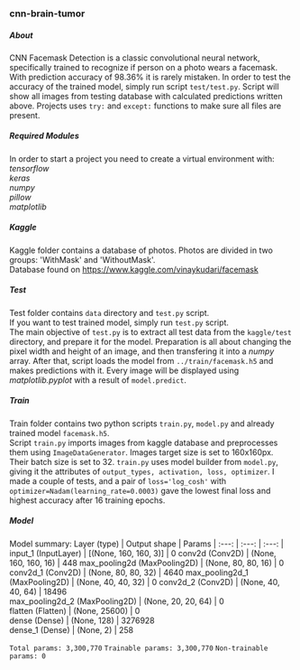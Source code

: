 ### cnn-brain-tumor
##### About
CNN Facemask Detection is a classic convolutional neural network, specifically trained to recognize if person on a photo wears a facemask. With prediction accuracy of 98.36% it is rarely mistaken. In order to test the accuracy of the trained model, simply run script `test/test.py`. Script will show all images from testing database with calculated predictions written above. Projects uses
`try:` and `except:` functions to make sure all files are present.
##### Required Modules
In order to start a project you need to create a virtual environment with:\
*tensorflow*\
*keras*\
*numpy*\
*pillow*\
*matplotlib*
##### Kaggle
Kaggle folder contains a database of photos. Photos are divided in two groups: 'WithMask' and 'WithoutMask'.\
Database found on https://www.kaggle.com/vinaykudari/facemask
##### Test
Test folder contains `data` directory and `test.py` script.\
If you want to test trained model, simply run `test.py` script.\
The main objective of `test.py` is to extract all test data from the `kaggle/test` directory, and prepare it for the model. Preparation is all about changing the
pixel width and height of an image, and then transfering it into a *numpy* array. After that, script loads the model from `../train/facemask.h5` and
makes predictions with it. Every image will be displayed using *matplotlib.pyplot* with a result of `model.predict`.
##### Train
Train folder contains two python scripts `train.py`, `model.py` and already trained model `facemask.h5`.\
Script `train.py` imports images from kaggle database and preprocesses them using `ImageDataGenerator`. Images target size is set to 160x160px. Their batch size
is set to 32. `train.py` uses model builder from `model.py`, giving it the attributes of `output_types, activation, loss, optimizer`. I made a couple of tests,
and a pair of `loss='log_cosh'` with `optimizer=Nadam(learning_rate=0.0003)` gave the lowest final loss and highest accuracy after 16 training epochs.
##### Model
Model summary:
Layer (type) | Output shape | Params
| :---: | :---: | :---: |
input_1 (InputLayer) | [(None, 160, 160, 3)] | 0
conv2d (Conv2D) | (None, 160, 160, 16) | 448 
max_pooling2d (MaxPooling2D) | (None, 80, 80, 16) | 0     
conv2d_1 (Conv2D) | (None, 80, 80, 32) | 4640 
max_pooling2d_1 (MaxPooling2D) | (None, 40, 40, 32) | 0 
conv2d_2 (Conv2D) | (None, 40, 40, 64) | 18496   
max_pooling2d_2 (MaxPooling2D) | (None, 20, 20, 64) | 0   
flatten (Flatten) | (None, 25600) | 0    
dense (Dense) | (None, 128) | 3276928   
dense_1 (Dense) | (None, 2) | 258

`Total params: 3,300,770`
`Trainable params: 3,300,770`
`Non-trainable params: 0`
